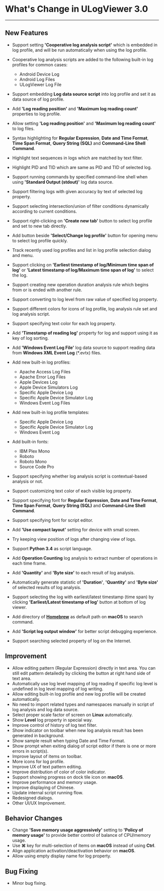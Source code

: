 ﻿# What's Change in ULogViewer 3.0
 ---

## New Features
+ Support setting **'Cooperative log analysis script'** which is embedded in log profile, and will be run automatically when using the log profile.
+ Cooperative log analysis scripts are added to the following built-in log profiles for common cases:
    + Android Device Log
    + Android Log Files
    + ULogViewer Log File
+ Support embedding **Log data source script** into log profile and set it as data source of log profile.
+ Add **'Log reading position'** and **'Maximum log reading count'** properties to log profile.
+ Allow setting **'Log reading position'** and **'Maximum log reading count'** to log files.
+ Syntax highlighting for **Regular Expression**, **Date and Time Format**, **Time Span Format**, **Query String (SQL)** and **Command-Line Shell Command**.
+ Highlight text sequences in logs which are matched by text filter.
+ Highlight PID and TID which are same as PID and TID of selected log.
+ Support running commands by specified command-line shell when using **'Standard Output (stdout)'** log data source.
+ Support filtering logs with given accuracy by text of selected log property.
+ Support selecting intersection/union of filter conditions dynamically according to current conditions.
+ Support right-clicking on **'Create new tab'** button to select log profile and set to new tab directly.
+ Add button beside **'Select/Change log profile'** button for opening menu to select log profile quickly.
+ Track recently used log profiles and list in log profile selection dialog and menu.
+ Support clicking on **'Earliest timestamp of log/Minimum time span of log'** or **'Latest timestamp of log/Maximum time span of log'** to select the log.
+ Support creating new operation duration analysis rule which begins from or is ended with another rule.
+ Support converting to log level from raw value of specified log property.
+ Support different colors for icons of log profile, log analysis rule set and log analysis script.
+ Support specifying text color for each log property.
+ Add **'Timestamp of reading log'** property for log and support using it as key of log sorting.
+ Add **'Windows Event Log File'** log data source to support reading data from **Windows XML Event Log** (*.evtx) files.
+ Add new built-in log profiles: 
    + Apache Access Log Files
    + Apache Error Log Files
    + Apple Devices Log
    + Apple Device Simulators Log
    + Specific Apple Device Log
    + Specific Apple Device Simulator Log
    + Windows Event Log Files

+ Add new built-in log profile templates: 
    + Specific Apple Device Log
    + Specific Apple Device Simulator Log
    + Windows Event Log

+ Add built-in fonts:
    + IBM Plex Mono
    + Roboto
    + Roboto Mono
    + Source Code Pro

+ Support specifying whether log analysis script is contextual-based analysis or not.
+ Support customizing text color of each visible log property.
+ Support specifying font for **Regular Expression**, **Date and Time Format**, **Time Span Format**, **Query String (SQL)** and **Command-Line Shell Command**.
+ Support specifying font for script editor.
+ Add **'Use compact layout'** setting for device with small screen.
+ Try keeping view position of logs after changing view of logs.
+ Support **Python 3.4** as script language.
+ Add **Operation Counting** log analysis to extract number of operations in each time frame.
+ Add **'Quantity'** and **'Byte size'** to each result of log analysis.
+ Automatically generate statistic of **'Duration'**, **'Quantity'** and **'Byte size'** of selected results of log analysis.
+ Support selecting the log with earliest/latest timestamp (time span) by clicking **'Earliest/Latest timestamp of log'** button at bottom of log viewer.
+ Add directory of [**Homebrew**](https://brew.sh/) as default path on **macOS** to search command.
+ Add **'Script log output window'** for better script debugging experience.
+ Support searching selected property of log on the Internet.

## Improvement
+ Allow editing pattern (Regular Expression) directly in text area. You can still edit pattern detailedly by clicking the button at right hand side of text area.
+ Automatically use log level mapping of log reading if specific log level is undefined in log level mapping of log writing.
+ Allow editing built-in log profile and new log profile will be created automatically.
+ No need to import related types and namespaces manually in script of log analysis and log data source.
+ Select proper scale factor of screen on **Linux** automatically.
+ Show **Level** log property in special way.
+ Improve control of history of log text filter.
+ Show indicator on toolbar when new log analysis result has been generated in background.
+ Show sample result when typing Date and Time Format.
+ Show prompt when exiting dialog of script editor if there is one or more errors in script(s).
+ Improve layout of items on toolbar.
+ More icons for log profile.
+ Improve UX of text pattern editing.
+ Improve distribution of color of color indicator.
+ Support showing progress on dock tile icon on **macOS**.
+ Improve performance and memory usage.
+ Improve displaying of Chinese.
+ Update internal script running flow.
+ Redesigned dialogs.
+ Other UI/UX Improvement.

## Behavior Changes
+ Change **'Save memory usage aggressively'** setting to **'Policy of memory usage'** to provide better control of balance of CPU/memory usage. 
+ Use **⌘** key for multi-selection of items on **macOS** instead of using **Ctrl**.
+ Align application activation/deactivation behavior on **macOS**.
+ Allow using empty display name for log property.

## Bug Fixing
+ Minor bug fixing.